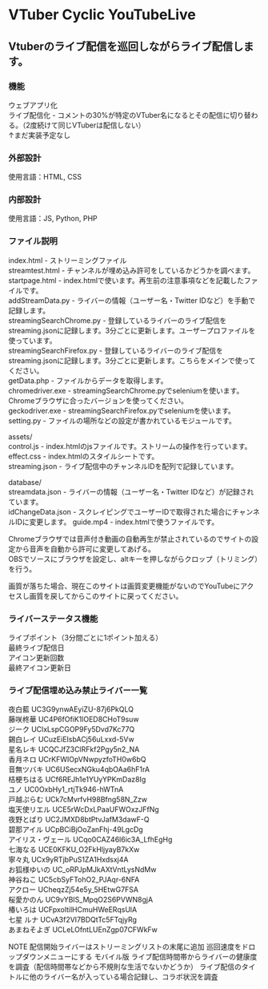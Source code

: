 # VTuber Cyclic YouTubeLive

## Vtuberのライブ配信を巡回しながらライブ配信します。  

### 機能  
ウェブアプリ化  
ライブ配信化 - コメントの30%が特定のVTuber名になるとその配信に切り替わる。（2度続けて同じVTuberは配信しない）  
↑まだ実装予定なし  

### 外部設計  
使用言語：HTML, CSS  

### 内部設計  
使用言語：JS, Python, PHP  

### ファイル説明  
index.html - ストリーミングファイル  
streamtest.html - チャンネルが埋め込み許可をしているかどうかを調べます。  
startpage.html - index.htmlで使います。再生前の注意事項などを記載したファイルです。  
addStreamData.py - ライバーの情報（ユーザー名・Twitter IDなど）を手動で記録します。  
streamingSearchChrome.py - 登録しているライバーのライブ配信をstreaming.jsonに記録します。3分ごとに更新します。ユーザープロファイルを使っています。  
streamingSearchFirefox.py - 登録しているライバーのライブ配信をstreaming.jsonに記録します。3分ごとに更新します。こちらをメインで使ってください。  
getData.php - ファイルからデータを取得します。  
chromedriver.exe - streamingSearchChrome.pyでseleniumを使います。Chromeブラウザに合ったバージョンを使ってください。  
geckodriver.exe - streamingSearchFirefox.pyでseleniumを使います。  
setting.py - ファイルの場所などの設定が書かれているモジュールです。  

assets/  
control.js - index.htmlのjsファイルです。ストリームの操作を行っています。  
effect.css - index.htmlのスタイルシートです。  
streaming.json - ライブ配信中のチャンネルIDを配列で記録しています。  

database/  
streamdata.json - ライバーの情報（ユーザー名・Twitter IDなど）が記録されています。  
idChangeData.json - スクレイピングでユーザーIDで取得された場合にチャンネルIDに変更します。
guide.mp4 - index.htmlで使うファイルです。  

Chromeブラウザでは音声付き動画の自動再生が禁止されているのでサイトの設定から音声を自動から許可に変更してあげる。  
OBSでソースにブラウザを設定し、altキーを押しながらクロップ（トリミング）を行う。  

画質が落ちた場合、現在このサイトは画質変更機能がないのでYouTubeにアクセスし画質を戻してからこのサイトに戻ってください。

### ライバーステータス機能
ライブポイント（3分間ごとに1ポイント加える）  
最終ライブ配信日  
アイコン更新回数  
最終アイコン更新日  

### ライブ配信埋め込み禁止ライバー一覧  
夜白藍          UC3G9ynwAEyiZU-87j6PkQLQ  
藤咲柊華        UC4P6fOfiK1lOED8CHoT9suw  
ジーク          UClxLspCGOP9Fy5Dvd7Kc77Q  
錫白レイ        UCuzEiEIsbACj56uLxxd-5Vw  
星名レキ        UCQCJfZ3ClRFkf2Pgy5n2_NA  
香月ネロ        UCrKFWIOpVNwpyzfoTH0w6bQ  
音無ツバキ      UC6USecxNGku4qbOAa6hF1rA  
桔梗ちはる      UCf6REJh1e1YUyYPKmDaz8Ig  
ユノ            UC0OxbHy1_rtjTk946-hWTnA  
戸越ぷらむ      UCk7cMvrfvH98Bfng58N_Zzw  
塩天使リエル    UCE5rWcDxLPaaUFWOxzJFfNg  
夜野とばり      UC2JMXD8btPtvJafM3dawF-Q  
碧那アイル      UCpBCiBjOoZanFhj-49LgcDg  
アイリス・ヴェール UCqo0CAZ46l6ic3A_LfhEgHg  
七海なる        UCE0KFKU_O2FkHljyayB7kXw  
寧々丸          UCx9yRTjbPuS1ZA1Hxdsxj4A  
お狐様ゆいの    UC_oRPJpMJkAXtVntLysNdMw  
神谷ねこ        UC5cbSyFTohO2_PJAqr-6NFA  
アクロー        UCheqzZj54e5y_5HEtwG7FSA  
桜愛かのん      UC9vYBIS_MpqO2S6PVWN8gjA  
椿いろは        UCFpxoltilHCmuHWeERqsUlA  
七星 ルナ       UCvA3f2VI7BDQtTc5FTqjyRg  
あまねそよぎ    UCLeLOfntLUEnZgp07CFWkFw  

NOTE
配信開始ライバーはストリーミングリストの末尾に追加
巡回速度をドロップダウンメニューにする
モバイル版
ライブ配信時間帯からライバーの健康度を調査（配信時間帯などから不規則な生活でないかどうか）
ライブ配信のタイトルに他のライバー名が入っている場合記録し、コラボ状況を調査